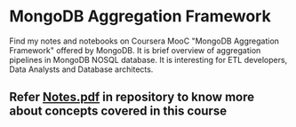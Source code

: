 # MongoDB Aggregation Framework
Find my notes and notebooks on Coursera MooC "MongoDB Aggregation Framework" offered by MongoDB. It is brief overview of aggregation pipelines in MongoDB NOSQL database. It is interesting for ETL developers, Data Analysts and Database architects.

## Refer [Notes.pdf](https://github.com/RasikKane/DA_ML_courses/blob/master/coursera/MongoDB%20Aggregation%20Framework/Notes.pdf) in repository to know more about concepts covered in this course

